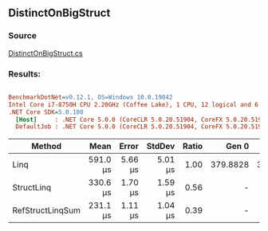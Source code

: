 ﻿## DistinctOnBigStruct

### Source
[DistinctOnBigStruct.cs](../../src/StructLinq.Benchmark/DistinctOnBigStruct.cs)

### Results:
``` ini

BenchmarkDotNet=v0.12.1, OS=Windows 10.0.19042
Intel Core i7-8750H CPU 2.20GHz (Coffee Lake), 1 CPU, 12 logical and 6 physical cores
.NET Core SDK=5.0.100
  [Host]     : .NET Core 5.0.0 (CoreCLR 5.0.20.51904, CoreFX 5.0.20.51904), X64 RyuJIT
  DefaultJob : .NET Core 5.0.0 (CoreCLR 5.0.20.51904, CoreFX 5.0.20.51904), X64 RyuJIT


```
|           Method |     Mean |   Error |  StdDev | Ratio |    Gen 0 |    Gen 1 |    Gen 2 | Allocated |
|----------------- |---------:|--------:|--------:|------:|---------:|---------:|---------:|----------:|
|             Linq | 591.0 μs | 5.66 μs | 5.01 μs |  1.00 | 379.8828 | 336.9141 | 333.9844 | 1572779 B |
|       StructLinq | 330.6 μs | 1.70 μs | 1.59 μs |  0.56 |        - |        - |        - |         - |
| RefStructLinqSum | 231.1 μs | 1.11 μs | 1.04 μs |  0.39 |        - |        - |        - |         - |
